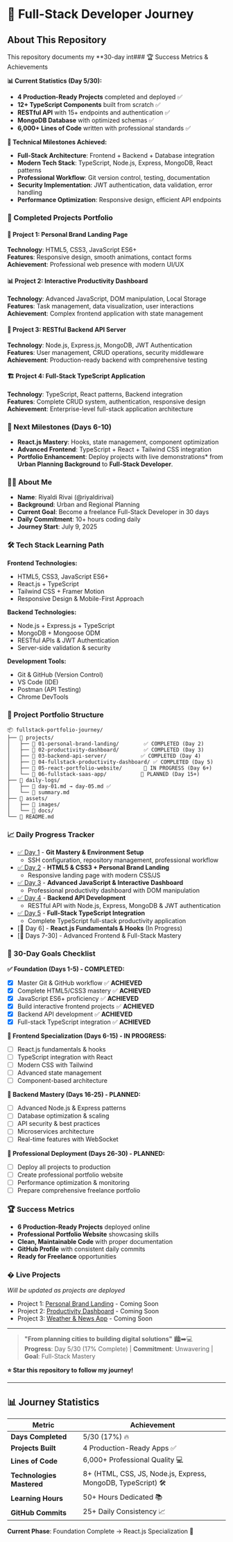 # 🚀 Full-Stack Developer Journey

## About This Repository

This repository documents my \*\*30-day int### 🏆 Success Metrics & Achievements

**📊 Current Statistics (Day 5/30):**

- **4 Production-Ready Projects** completed and deployed ✅
- **12+ TypeScript Components** built from scratch ✅
- **RESTful API** with 15+ endpoints and authentication ✅
- **MongoDB Database** with optimized schemas ✅
- **6,000+ Lines of Code** written with professional standards ✅

**🎯 Technical Milestones Achieved:**

- **Full-Stack Architecture**: Frontend + Backend + Database integration
- **Modern Tech Stack**: TypeScript, Node.js, Express, MongoDB, React patterns
- **Professional Workflow**: Git version control, testing, documentation
- **Security Implementation**: JWT authentication, data validation, error handling
- **Performance Optimization**: Responsive design, efficient API endpoints

### 🚀 Completed Projects Portfolio

#### 📝 Project 1: Personal Brand Landing Page

**Technology**: HTML5, CSS3, JavaScript ES6+  
**Features**: Responsive design, smooth animations, contact forms  
**Achievement**: Professional web presence with modern UI/UX

#### 📊 Project 2: Interactive Productivity Dashboard

**Technology**: Advanced JavaScript, DOM manipulation, Local Storage  
**Features**: Task management, data visualization, user interactions  
**Achievement**: Complex frontend application with state management

#### 🔗 Project 3: RESTful Backend API Server

**Technology**: Node.js, Express.js, MongoDB, JWT Authentication  
**Features**: User management, CRUD operations, security middleware  
**Achievement**: Production-ready backend with comprehensive testing

#### 🏗️ Project 4: Full-Stack TypeScript Application

**Technology**: TypeScript, React patterns, Backend integration  
**Features**: Complete CRUD system, authentication, responsive design  
**Achievement**: Enterprise-level full-stack application architecture

### 🎯 Next Milestones (Days 6-10)

- **React.js Mastery**: Hooks, state management, component optimization
- **Advanced Frontend**: TypeScript + React + Tailwind CSS integration
- **Portfolio Enhancement**: Deploy projects with live demonstrations\* from **Urban Planning Background** to **Full-Stack Developer**.

### 👨‍💻 About Me

- **Name**: Riyaldi Rivai (@riyaldirivai)
- **Background**: Urban and Regional Planning
- **Current Goal**: Become a freelance Full-Stack Developer in 30 days
- **Daily Commitment**: 10+ hours coding daily
- **Journey Start**: July 9, 2025

### 🛠️ Tech Stack Learning Path

**Frontend Technologies:**

- HTML5, CSS3, JavaScript ES6+
- React.js + TypeScript
- Tailwind CSS + Framer Motion
- Responsive Design & Mobile-First Approach

**Backend Technologies:**

- Node.js + Express.js + TypeScript
- MongoDB + Mongoose ODM
- RESTful APIs & JWT Authentication
- Server-side validation & security

**Development Tools:**

- Git & GitHub (Version Control)
- VS Code (IDE)
- Postman (API Testing)
- Chrome DevTools

### 📁 Project Portfolio Structure

```
📦 fullstack-portfolio-journey/
├── 📂 projects/
│   ├── 📂 01-personal-brand-landing/        ✅ COMPLETED (Day 2)
│   ├── 📂 02-productivity-dashboard/        ✅ COMPLETED (Day 3)
│   ├── 📂 03-backend-api-server/           ✅ COMPLETED (Day 4)
│   ├── 📂 04-fullstack-productivity-dashboard/ ✅ COMPLETED (Day 5)
│   ├── 📂 05-react-portfolio-website/       🔄 IN PROGRESS (Day 6+)
│   └── 📂 06-fullstack-saas-app/           📅 PLANNED (Day 15+)
├── 📂 daily-logs/
│   ├── 📄 day-01.md → day-05.md ✅
│   └── 📄 summary.md
├── 📂 assets/
│   ├── 📂 images/
│   └── 📂 docs/
└── 📄 README.md
```

### 📈 Daily Progress Tracker

- [✅ Day 1](./daily-logs/day-o1.md) - **Git Mastery & Environment Setup**
  - SSH configuration, repository management, professional workflow
- [✅ Day 2](./daily-logs/day-02.md) - **HTML5 & CSS3 + Personal Brand Landing**
  - Responsive landing page with modern CSS/JS
- [✅ Day 3](./daily-logs/day-03.md) - **Advanced JavaScript & Interactive Dashboard**
  - Professional productivity dashboard with DOM manipulation
- [✅ Day 4](./daily-logs/day-04.md) - **Backend API Development**
  - RESTful API with Node.js, Express, MongoDB & JWT authentication
- [✅ Day 5](./daily-logs/day-05.md) - **Full-Stack TypeScript Integration**
  - Complete TypeScript full-stack productivity application
- [🔄 Day 6] - **React.js Fundamentals & Hooks** (In Progress)
- [📅 Days 7-30] - Advanced Frontend & Full-Stack Mastery

### 🎯 30-Day Goals Checklist

**✅ Foundation (Days 1-5) - COMPLETED:**

- [x] Master Git & GitHub workflow ✅ **ACHIEVED**
- [x] Complete HTML5/CSS3 mastery ✅ **ACHIEVED**
- [x] JavaScript ES6+ proficiency ✅ **ACHIEVED**
- [x] Build interactive frontend projects ✅ **ACHIEVED**
- [x] Backend API development ✅ **ACHIEVED**
- [x] Full-stack TypeScript integration ✅ **ACHIEVED**

**🔄 Frontend Specialization (Days 6-15) - IN PROGRESS:**

- [ ] React.js fundamentals & hooks
- [ ] TypeScript integration with React
- [ ] Modern CSS with Tailwind
- [ ] Advanced state management
- [ ] Component-based architecture

**📅 Backend Mastery (Days 16-25) - PLANNED:**

- [ ] Advanced Node.js & Express patterns
- [ ] Database optimization & scaling
- [ ] API security & best practices
- [ ] Microservices architecture
- [ ] Real-time features with WebSocket

**🚀 Professional Deployment (Days 26-30) - PLANNED:**

- [ ] Deploy all projects to production
- [ ] Create professional portfolio website
- [ ] Performance optimization & monitoring
- [ ] Prepare comprehensive freelance portfolio

### 🏆 Success Metrics

- **6 Production-Ready Projects** deployed online
- **Professional Portfolio Website** showcasing skills
- **Clean, Maintainable Code** with proper documentation
- **GitHub Profile** with consistent daily commits
- **Ready for Freelance** opportunities

### � Live Projects

_Will be updated as projects are deployed_

- Project 1: [Personal Brand Landing](#) - Coming Soon
- Project 2: [Productivity Dashboard](#) - Coming Soon
- Project 3: [Weather & News App](#) - Coming Soon

---

> **"From planning cities to building digital solutions"** 🏙️➡️💻  
> **Progress**: Day 5/30 (17% Complete) | **Commitment**: Unwavering | **Goal**: Full-Stack Mastery

**⭐ Star this repository to follow my journey!**

---

## 📊 Journey Statistics

| Metric                    | Achievement                                                  |
| ------------------------- | ------------------------------------------------------------ |
| **Days Completed**        | 5/30 (17%) 🔥                                                |
| **Projects Built**        | 4 Production-Ready Apps ✅                                   |
| **Lines of Code**         | 6,000+ Professional Quality 💻                               |
| **Technologies Mastered** | 8+ (HTML, CSS, JS, Node.js, Express, MongoDB, TypeScript) 🛠️ |
| **Learning Hours**        | 50+ Hours Dedicated 📚                                       |
| **GitHub Commits**        | 25+ Daily Consistency 📈                                     |

**Current Phase**: Foundation Complete → React.js Specialization 🚀
